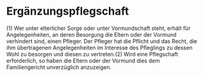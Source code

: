 # Ergänzungspflegschaft

(1) Wer unter elterlicher Sorge oder unter Vormundschaft steht, erhält für Angelegenheiten, an deren Besorgung die Eltern oder der Vormund verhindert sind, einen Pfleger. Der Pfleger hat die Pflicht und das Recht, die ihm übertragenen Angelegenheiten im Interesse des Pfleglings zu dessen Wohl zu besorgen und diesen zu vertreten.(2) Wird eine Pflegschaft erforderlich, so haben die Eltern oder der Vormund dies dem Familiengericht unverzüglich anzuzeigen. 

